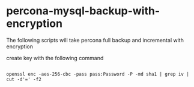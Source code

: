 # percona-mysql-backup-with-encryption

The following scripts will take percona full backup and incremental with encryption

create key with the following command

<code>
openssl enc -aes-256-cbc -pass pass:Password -P -md sha1 | grep iv | cut -d'=' -f2
</code>

